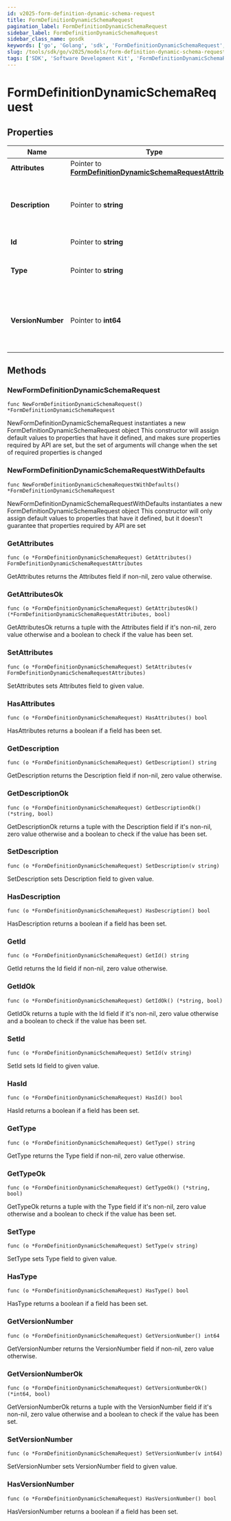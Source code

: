 ```yaml
---
id: v2025-form-definition-dynamic-schema-request
title: FormDefinitionDynamicSchemaRequest
pagination_label: FormDefinitionDynamicSchemaRequest
sidebar_label: FormDefinitionDynamicSchemaRequest
sidebar_class_name: gosdk
keywords: ['go', 'Golang', 'sdk', 'FormDefinitionDynamicSchemaRequest', 'V2025FormDefinitionDynamicSchemaRequest'] 
slug: /tools/sdk/go/v2025/models/form-definition-dynamic-schema-request
tags: ['SDK', 'Software Development Kit', 'FormDefinitionDynamicSchemaRequest', 'V2025FormDefinitionDynamicSchemaRequest']
---
```


# FormDefinitionDynamicSchemaRequest

## Properties

Name | Type | Description | Notes
------------ | ------------- | ------------- | -------------
**Attributes** | Pointer to [**FormDefinitionDynamicSchemaRequestAttributes**](form-definition-dynamic-schema-request-attributes) |  | [optional] 
**Description** | Pointer to **string** | Description is the form definition dynamic schema description text | [optional] 
**Id** | Pointer to **string** | ID is a unique identifier | [optional] 
**Type** | Pointer to **string** | Type is the form definition dynamic schema type | [optional] 
**VersionNumber** | Pointer to **int64** | VersionNumber is the form definition dynamic schema version number | [optional] 

## Methods

### NewFormDefinitionDynamicSchemaRequest

`func NewFormDefinitionDynamicSchemaRequest() *FormDefinitionDynamicSchemaRequest`

NewFormDefinitionDynamicSchemaRequest instantiates a new FormDefinitionDynamicSchemaRequest object
This constructor will assign default values to properties that have it defined,
and makes sure properties required by API are set, but the set of arguments
will change when the set of required properties is changed

### NewFormDefinitionDynamicSchemaRequestWithDefaults

`func NewFormDefinitionDynamicSchemaRequestWithDefaults() *FormDefinitionDynamicSchemaRequest`

NewFormDefinitionDynamicSchemaRequestWithDefaults instantiates a new FormDefinitionDynamicSchemaRequest object
This constructor will only assign default values to properties that have it defined,
but it doesn't guarantee that properties required by API are set

### GetAttributes

`func (o *FormDefinitionDynamicSchemaRequest) GetAttributes() FormDefinitionDynamicSchemaRequestAttributes`

GetAttributes returns the Attributes field if non-nil, zero value otherwise.

### GetAttributesOk

`func (o *FormDefinitionDynamicSchemaRequest) GetAttributesOk() (*FormDefinitionDynamicSchemaRequestAttributes, bool)`

GetAttributesOk returns a tuple with the Attributes field if it's non-nil, zero value otherwise
and a boolean to check if the value has been set.

### SetAttributes

`func (o *FormDefinitionDynamicSchemaRequest) SetAttributes(v FormDefinitionDynamicSchemaRequestAttributes)`

SetAttributes sets Attributes field to given value.

### HasAttributes

`func (o *FormDefinitionDynamicSchemaRequest) HasAttributes() bool`

HasAttributes returns a boolean if a field has been set.

### GetDescription

`func (o *FormDefinitionDynamicSchemaRequest) GetDescription() string`

GetDescription returns the Description field if non-nil, zero value otherwise.

### GetDescriptionOk

`func (o *FormDefinitionDynamicSchemaRequest) GetDescriptionOk() (*string, bool)`

GetDescriptionOk returns a tuple with the Description field if it's non-nil, zero value otherwise
and a boolean to check if the value has been set.

### SetDescription

`func (o *FormDefinitionDynamicSchemaRequest) SetDescription(v string)`

SetDescription sets Description field to given value.

### HasDescription

`func (o *FormDefinitionDynamicSchemaRequest) HasDescription() bool`

HasDescription returns a boolean if a field has been set.

### GetId

`func (o *FormDefinitionDynamicSchemaRequest) GetId() string`

GetId returns the Id field if non-nil, zero value otherwise.

### GetIdOk

`func (o *FormDefinitionDynamicSchemaRequest) GetIdOk() (*string, bool)`

GetIdOk returns a tuple with the Id field if it's non-nil, zero value otherwise
and a boolean to check if the value has been set.

### SetId

`func (o *FormDefinitionDynamicSchemaRequest) SetId(v string)`

SetId sets Id field to given value.

### HasId

`func (o *FormDefinitionDynamicSchemaRequest) HasId() bool`

HasId returns a boolean if a field has been set.

### GetType

`func (o *FormDefinitionDynamicSchemaRequest) GetType() string`

GetType returns the Type field if non-nil, zero value otherwise.

### GetTypeOk

`func (o *FormDefinitionDynamicSchemaRequest) GetTypeOk() (*string, bool)`

GetTypeOk returns a tuple with the Type field if it's non-nil, zero value otherwise
and a boolean to check if the value has been set.

### SetType

`func (o *FormDefinitionDynamicSchemaRequest) SetType(v string)`

SetType sets Type field to given value.

### HasType

`func (o *FormDefinitionDynamicSchemaRequest) HasType() bool`

HasType returns a boolean if a field has been set.

### GetVersionNumber

`func (o *FormDefinitionDynamicSchemaRequest) GetVersionNumber() int64`

GetVersionNumber returns the VersionNumber field if non-nil, zero value otherwise.

### GetVersionNumberOk

`func (o *FormDefinitionDynamicSchemaRequest) GetVersionNumberOk() (*int64, bool)`

GetVersionNumberOk returns a tuple with the VersionNumber field if it's non-nil, zero value otherwise
and a boolean to check if the value has been set.

### SetVersionNumber

`func (o *FormDefinitionDynamicSchemaRequest) SetVersionNumber(v int64)`

SetVersionNumber sets VersionNumber field to given value.

### HasVersionNumber

`func (o *FormDefinitionDynamicSchemaRequest) HasVersionNumber() bool`

HasVersionNumber returns a boolean if a field has been set.


